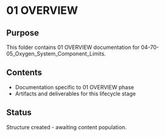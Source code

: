 # 01 OVERVIEW

## Purpose
This folder contains 01 OVERVIEW documentation for 04-70-05_Oxygen_System_Component_Limits.

## Contents
- Documentation specific to 01 OVERVIEW phase
- Artifacts and deliverables for this lifecycle stage

## Status
Structure created - awaiting content population.

